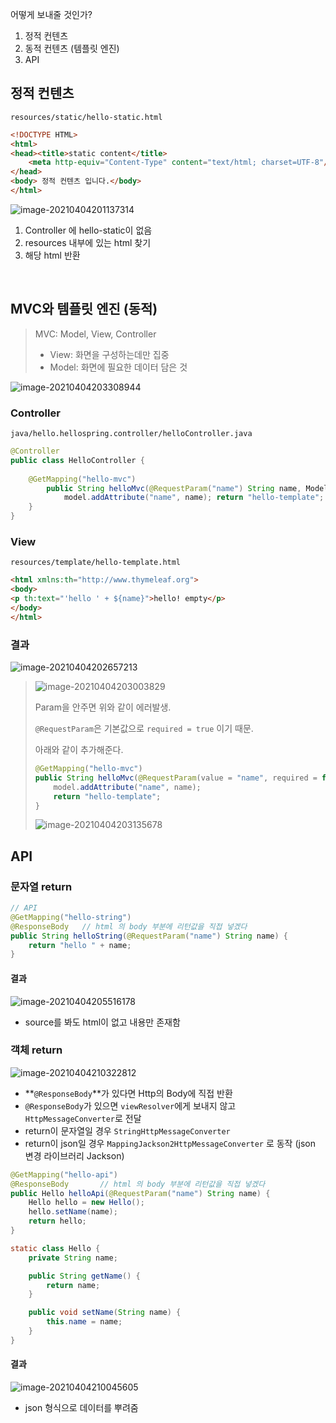 어떻게 보내줄 것인가?

1.  정적 컨텐츠
2.  동적 컨텐츠 (템플릿 엔진)
3.  API

## 정적 컨텐츠

`resources/static/hello-static.html`

```html
<!DOCTYPE HTML>
<html>
<head><title>static content</title>
    <meta http-equiv="Content-Type" content="text/html; charset=UTF-8"/>
</head>
<body> 정적 컨텐츠 입니다.</body>
</html>
```

![image-20210404201137314](_img/image-20210404201137314.png)

1.  Controller 에 hello-static이 없음
2.  resources 내부에 있는 html 찾기
3.  해당 html 반환

​    

## MVC와 템플릿 엔진 (동적)

>   MVC: Model, View, Controller
>
>   -   View: 화면을 구성하는데만 집중
>   -   Model: 화면에 필요한 데이터 담은 것

![image-20210404203308944](_img/image-20210404203308944.png)

### Controller 

`java/hello.hellospring.controller/helloController.java`

```java
@Controller 
public class HelloController {
    
    @GetMapping("hello-mvc") 
        public String helloMvc(@RequestParam("name") String name, Model model){
            model.addAttribute("name", name); return "hello-template";
    }
}
```



### View

`resources/template/hello-template.html`

```html
<html xmlns:th="http://www.thymeleaf.org">
<body>
<p th:text="'hello ' + ${name}">hello! empty</p>
</body>
</html>
```



### 결과

![image-20210404202657213](_img/image-20210404202657213.png)

>   ![image-20210404203003829](_img/image-20210404203003829.png)
>
>   Param을 안주면 위와 같이 에러발생.
>
>   `@RequestParam`은 기본값으로 `required = true` 이기 때문.
>
>   아래와 같이 추가해준다.
>
>   ```java
>   @GetMapping("hello-mvc")
>   public String helloMvc(@RequestParam(value = "name", required = false) String name, Model model){
>       model.addAttribute("name", name);
>       return "hello-template";
>   }
>   ```
>
>   ![image-20210404203135678](_img/image-20210404203135678.png)

   

## API

### 문자열 return

```java
// API
@GetMapping("hello-string")
@ResponseBody   // html 의 body 부분에 리턴값을 직접 넣겠다
public String helloString(@RequestParam("name") String name) {
    return "hello " + name;
}
```



#### 결과

![image-20210404205516178](_img/image-20210404205516178.png)

-   source를 봐도 html이 없고 내용만 존재함



### 객체 return

![image-20210404210322812](_img/image-20210404210322812.png)

-   **`@ResponseBody`**가 있다면 Http의 Body에 직접 반환
-   `@ResponseBody`가 있으면 `viewResolver`에게 보내지 않고 `HttpMessageConverter`로 전달
-   return이 문자열일 경우 `StringHttpMessageConverter`
-   return이 json일 경우 `MappingJackson2HttpMessageConverter` 로 동작 (json 변경 라이브러리 Jackson)

```java
@GetMapping("hello-api")
@ResponseBody		// html 의 body 부분에 리턴값을 직접 넣겠다
public Hello helloApi(@RequestParam("name") String name) {
    Hello hello = new Hello();
    hello.setName(name);
    return hello;
}

static class Hello {
    private String name;

    public String getName() {
    	return name;
    }

    public void setName(String name) {
    	this.name = name;
    }
}
```

  

#### 결과

![image-20210404210045605](_img/image-20210404210045605.png)

-   json 형식으로 데이터를 뿌려줌